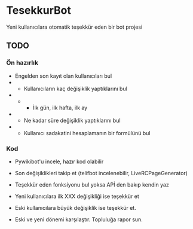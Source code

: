 # TesekkurBot

Yeni kullanıcılara otomatik teşekkür eden bir bot projesi

## TODO

### Ön hazırlık

* Engelden son kayıt olan kullanıcıları bul
* * Kullanıcıların kaç değişiklik yaptıklarını bul
* * * İlk gün, ilk hafta, ilk ay
* * Ne kadar süre değişiklik yaptıklarını bul
* * Kullanıcı sadakatini hesaplamanın bir formülünü bul

### Kod
* Pywikibot'u incele, hazır kod olabilir
* Son değişiklikleri takip et (telifbot incelenebilir, LiveRCPageGenerator)
* Teşekkür eden fonksiyonu bul yoksa APİ den bakıp kendin yaz
* Yeni kullanıcılara ilk XXX değişikliği ise teşekkür et
* Eski kullanıcılara büyük değişiklik ise teşekkür et.


* Eski ve yeni dönemi karşılaştır. Topluluğa rapor sun. 
